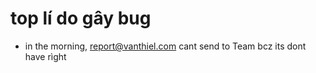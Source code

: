 

# top lí do gây bug
- in the morning, report@vanthiel.com cant send to Team bcz its dont have rìght